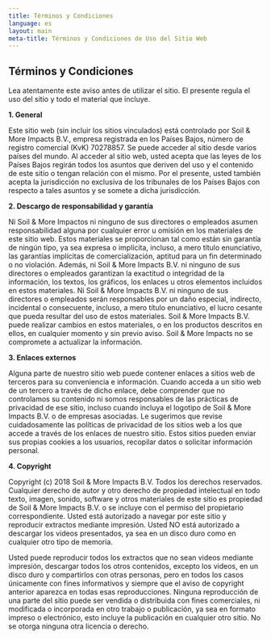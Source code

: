 ```yaml
---
title: Términos y Condiciones
language: es
layout: main
meta-title: Términos y Condiciones de Uso del Sitio Web
---
```

<div class="container">
<h2 class="intro">Términos y Condiciones</h2>

<p>Lea atentamente este aviso antes de utilizar el sitio. El presente regula el uso del sitio y todo el material que incluye.</p>

<strong>1. General</strong>
<p>Este sitio web (sin incluir los sitios vinculados) está controlado por Soil & More Impacts B.V., empresa registrada en los Países Bajos, número de registro comercial (KvK)  70278857. Se puede acceder al sitio desde varios países del mundo. Al acceder al sitio web, usted acepta que las leyes de los Países Bajos regirán todos los asuntos que deriven del uso y el contenido de este sitio o tengan relación con el mismo. Por el presente, usted también acepta la jurisdicción no exclusiva de los tribunales de los Países Bajos con respecto a tales asuntos y se somete a dicha jurisdicción.</p>

<strong>2. Descargo de responsabilidad y garantía</strong>
<p>Ni Soil & More Impactos ni ninguno de sus directores o empleados asumen responsabilidad alguna por cualquier error u omisión en los materiales de este sitio web. Estos materiales se proporcionan tal como están sin garantía de ningún tipo, ya sea expresa o implícita, incluso, a mero título enunciativo, las garantías implícitas de comercialización, aptitud para un fin determinado o no violación. Además, ni Soil & More Impacts B.V. ni ninguno de sus directores o empleados garantizan la exactitud o integridad de la información, los textos, los gráficos, los enlaces u otros elementos incluidos en estos materiales. Ni Soil & More Impacts B.V. ni ninguno de sus directores o empleados serán responsables por un daño especial, indirecto, incidental o consecuente, incluso, a mero título enunciativo, el lucro cesante que pueda resultar del uso de estos materiales. Soil & More Impacts B.V. puede realizar cambios en estos materiales, o en los productos descritos en ellos, en cualquier momento y sin previo aviso. Soil & More Impacts no se compromete a actualizar la información.</p>

<strong>3. Enlaces externos</strong>
<p>Alguna parte de nuestro sitio web puede contener enlaces a sitios web de terceros para su conveniencia e información. Cuando acceda a un sitio web de un tercero a través de dicho enlace, debe comprender que no controlamos su contenido ni somos responsables de las prácticas de privacidad de ese sitio, incluso cuando incluya el logotipo de Soil & More Impacts B.V. o de empresas asociadas. Le sugerimos que revise cuidadosamente las políticas de privacidad de los sitios web a los que accede a través de los enlaces de nuestro sitio. Estos sitios pueden enviar sus propias cookies a los usuarios, recopilar datos o solicitar información personal.</p>
<strong>4. Copyright</strong>
<p>Copyright (c) 2018 Soil & More Impacts B.V. Todos los derechos reservados. Cualquier derecho de autor y otro derecho de propiedad intelectual en todo texto, imagen, sonido, software y otros materiales de este sitio es propiedad de Soil & More Impacts B.V. o se incluye con el permiso del propietario correspondiente. Usted está autorizado a navegar por este sitio y reproducir extractos mediante impresión. Usted NO está autorizado a descargar los videos presentados, ya sea en un disco duro como en cualquier otro tipo de memoria.
</p>
<p>Usted puede reproducir todos los extractos que no sean videos mediante impresión, descargar todos los otros contenidos, excepto los videos, en un disco duro y compartirlos con otras personas, pero en todos los casos únicamente con fines informativos y siempre que el aviso de copyright anterior aparezca en todas esas reproducciones. Ninguna reproducción de una parte del sitio puede ser vendida o distribuida con fines comerciales, ni modificada o incorporada en otro trabajo o publicación, ya sea en formato impreso o electrónico, esto incluye la publicación en cualquier otro sitio. No se otorga ninguna otra licencia o derecho.</p>
<br>
<br>
<br>
<br>
<br>
</div>